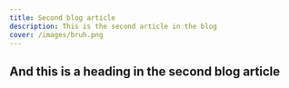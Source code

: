 ```yaml
---
title: Second blog article
description: This is the second article in the blog
cover: /images/bruh.png
---
```

## And this is a heading in the second blog article
